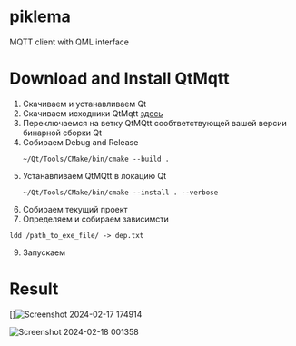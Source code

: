 # piklema
MQTT client with QML interface

# Download and Install QtMqtt
1. Скачиваем и устанавливаем Qt
2. Скачиваем исходники QtMqtt [здесь](https://code.qt.io/cgit/qt/qtmqtt.git/)
3. Переключаемся на ветку QtMQtt сообтветствующей вашей версии бинарной сборки Qt
4. Собираем Debug and Release
   ```
   ~/Qt/Tools/CMake/bin/cmake --build .
   ```
6. Устанавливаем QtMQtt в локацию Qt
   ```
   ~/Qt/Tools/CMake/bin/cmake --install . --verbose
   ```
7. Собираем текущий проект
8. Определяем и собираем зависимсти
```
ldd /path_to_exe_file/ -> dep.txt
```
9. Запускаем
   
# Result
[]![Screenshot 2024-02-17 174914](https://github.com/QApplication/piklema/assets/31853792/26310acc-a27c-41b8-9415-70facaa1d9b0)

![Screenshot 2024-02-18 001358](https://github.com/QApplication/piklema/assets/31853792/949ce0ba-863b-41c2-a7f3-4b0a1a82496d)
